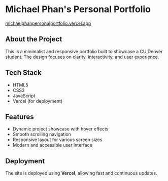 <h1>Michael Phan's Personal Portfolio</h1>

<p>
  <a href="https://michaelphanpersonalportfolio.vercel.app/" target="_blank">
    michaelphanpersonalportfolio.vercel.app
  </a>
</p>

<h2>About the Project</h2>

<p>
  This is a minimalist and responsive portfolio built to showcase a CU Denver student. The design focuses on clarity, interactivity, and user experience.
</p>

<h2>Tech Stack</h2>

<ul>
  <li>HTML5</li>
  <li>CSS3</li>
  <li>JavaScript</li>
  <li>Vercel (for deployment)</li>
</ul>

<h2>Features</h2>

<ul>
  <li>Dynamic project showcase with hover effects</li>
  <li>Smooth scrolling navigation</li>
  <li>Responsive layout for various screen sizes</li>
  <li>Modern and accessible user interface</li>
</ul>

<h2>Deployment</h2>

<p>
  The site is deployed using <strong>Vercel</strong>, allowing fast and continuous updates.
</p>
